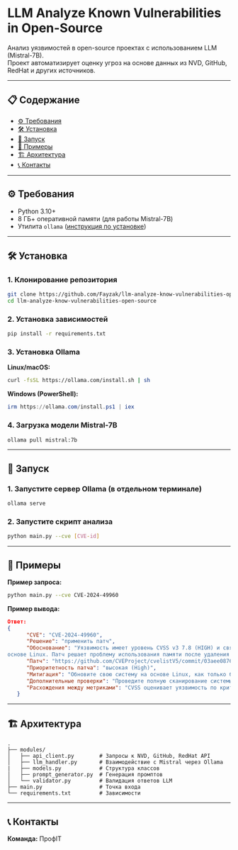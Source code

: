 # LLM Analyze Known Vulnerabilities in Open-Source

Анализ уязвимостей в open-source проектах с использованием LLM (Mistral-7B).  
Проект автоматизирует оценку угроз на основе данных из NVD, GitHub, RedHat и других источников.

---

## 📋 Содержание
- [⚙️ Требования](#-требования)
- [🛠️ Установка](#-установка)
- [🚀 Запуск](#-запуск)
- [🌟 Примеры](#-примеры)
- [🏗️ Архитектура](#-архитектура)
- [📞 Контакты](#-контакты)

---

## ⚙️ Требования
- Python 3.10+
- 8 ГБ+ оперативной памяти (для работы Mistral-7B)
- Утилита `ollama` ([инструкция по установке](https://ollama.com/download/windows))

---

## 🛠️ Установка

### 1. Клонирование репозитория

```bash
git clone https://github.com/Fayzak/llm-analyze-know-vulnerabilities-open-source
cd llm-analyze-know-vulnerabilities-open-source
```

### 2. Установка зависимостей

```bash
pip install -r requirements.txt
```

### 3. Установка Ollama

**Linux/macOS:**
```bash
curl -fsSL https://ollama.com/install.sh | sh
```

**Windows (PowerShell):**
```powershell
irm https://ollama.com/install.ps1 | iex
```

### 4. Загрузка модели Mistral-7B

```bash
ollama pull mistral:7b
```

---

## 🚀 Запуск

### 1. Запустите сервер Ollama (в отдельном терминале)

```bash
ollama serve
```

### 2. Запустите скрипт анализа

```bash
python main.py --cve [CVE-id]
```

---

## 🌟 Примеры

**Пример запроса:**

```bash
python main.py --cve CVE-2024-49960
```

**Пример вывода:**

```json
Ответ:
{
      "CVE": "CVE-2024-49960",
      "Решение": "применить патч",
      "Обоснование": "Уязвимость имеет уровень CVSS v3 7.8 (HIGH) и связана с CWE-416, что делает её критической для систем на 
основе Linux. Патч решает проблему использования памяти после удаления в ext4_fill_super функции.",
      "Патч": "https://github.com/CVEProject/cvelistV5/commit/03aee0876092795e6928dfbb3b959548cd4daf9d",
      "Приоритетность патча": "высокая (High)",
      "Митигация": "Обновите свою систему на основе Linux, как только будет доступен патч.",
      "Дополнительные проверки": "Проведите полную сканирование системы на наличие устарелых компонентов и обновите их в случае необходимости.",
      "Расхождения между метриками": "CVSS оценивает уязвимость по критериям, связанным с её воздействием на систему, в то время как EPSS (Exploit Prediction Scoring System) определяет вероятность того, что эта уязвимость будет использована для атак. В данном случае EPSS имеет низкий уровень, но CVSS показывает, что уязвимость может быть использована в ходе атаки."
   }
```

---

## 🏗️ Архитектура

```
.
├── modules/
│   ├── api_client.py        # Запросы к NVD, GitHub, RedHat API
│   ├── llm_handler.py       # Взаимодействие с Mistral через Ollama
|   ├── models.py            # Структура классов
│   ├── prompt_generator.py  # Генерация промптов
│   └── validator.py         # Валидация ответов LLM
├── main.py                  # Точка входа
└── requirements.txt         # Зависимости
```

---

## 📞 Контакты

**Команда:** ПрофIT
